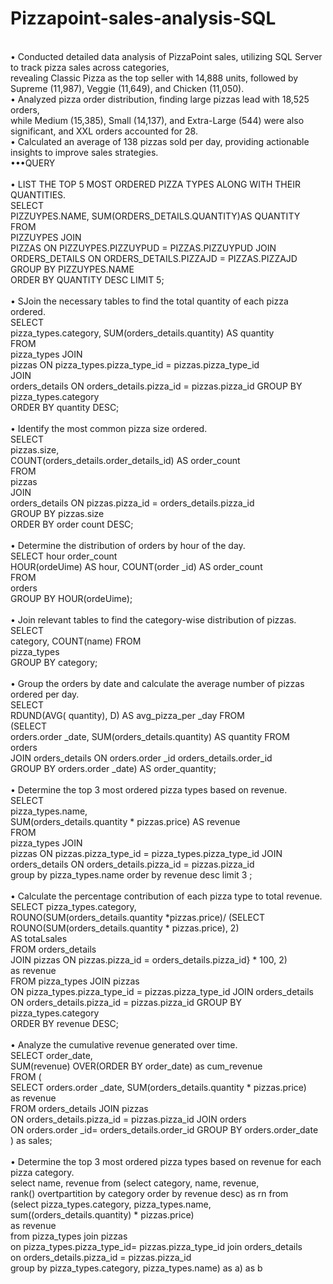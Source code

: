 # Pizzapoint-sales-analysis-SQL
<br>
•	Conducted detailed data analysis of PizzaPoint sales, utilizing SQL Server to track pizza sales across categories, 
<br>
revealing Classic Pizza as the top seller with 14,888 units, followed by Supreme (11,987), Veggie (11,649), and Chicken (11,050).
<br>
•	Analyzed pizza order distribution, finding large pizzas lead with 18,525 orders,
<br>
while Medium (15,385), Small (14,137), and Extra-Large (544) were also significant, and XXL orders accounted for 28.
<br>
•	Calculated an average of 138 pizzas sold per day, providing actionable insights to improve sales strategies.
<br>
•••QUERY
<br>
<br>
• LIST THE TOP 5 MOST ORDERED PIZZA TYPES ALONG WITH THEIR QUANTITIES.
<br>
SELECT
<br>
PIZZUYPES.NAME, SUM(ORDERS_DETAILS.QUANTITY)AS QUANTITY FROM
<br>
PIZZUYPES JOIN
<br>
PIZZAS ON PIZZUYPES.PIZZUYPUD = PIZZAS.PIZZUYPUD JOIN
<br>
ORDERS_DETAILS ON ORDERS_DETAILS.PIZZAJD = PIZZAS.PIZZAJD GROUP BY PIZZUYPES.NAME
<br>
ORDER BY QUANTITY DESC LIMIT 5;
<br>
<br>
• SJoin the necessary tables to find the total quantity of each pizza ordered.
<br>
SELECT
<br>
pizza_types.category, SUM(orders_details.quantity) AS quantity
<br>
FROM
<br>
pizza_types JOIN
<br>
pizzas ON pizza_types.pizza_type_id = pizzas.pizza_type_id
<br>
JOIN
<br>
orders_details ON orders_details.pizza_id = pizzas.pizza_id GROUP BY pizza_types.category
<br>
ORDER BY quantity DESC;
<BR>
<br>
• Identify the most common pizza size ordered.
<br>
SELECT
<br>
pizzas.size,
<br>
COUNT(orders_details.order_details_id) AS order_count
<br>
FROM
<br>
pizzas
<br>
JOIN
<br>
orders_details ON pizzas.pizza_id = orders_details.pizza_id
<br>
GROUP BY pizzas.size
<br>
ORDER BY order count DESC;
<br>
<br>
 • Determine the distribution of orders by hour of the day.
<br>
SELECT	hour	order_count	
<br>
HOUR(ordeUime) AS hour, COUNT(order _id) AS order_count	
<br>
FROM
<br>
orders	
<br>
GROUP BY HOUR(ordeUime);	
<br>
<br>
• Join relevant tables to find the category-wise distribution of pizzas.
<br>
SELECT
<br>
category, COUNT(name) FROM
<br>
pizza_types
<br>
GROUP BY category;
<br>
<br>
• Group the orders by date and calculate the average number of pizzas ordered per day.
<br>
SELECT
<br>
RDUND(AVG( quantity), D) AS avg_pizza_per _day FROM
<br>
(SELECT
<br>
orders.order _date, SUM(orders_details.quantity) AS quantity FROM
<br>
orders
<br>
JOIN	orders_details	ON	orders.order _id orders_details.order_id
<br>
GROUP BY orders.order _date) AS order_quantity;
<br>
<br>
• Determine the top 3 most ordered pizza types based on revenue.
<br>
SELECT
<br>
pizza_types.name,
<br>
SUM(orders_details.quantity * pizzas.price) AS revenue
<br>
FROM
<br>
pizza_types JOIN
<br>
pizzas ON pizzas.pizza_type_id = pizza_types.pizza_type_id JOIN
<br>
orders_details ON orders_details.pizza_id = pizzas.pizza_id	
<br>
group by pizza_types.name order by revenue desc limit 3 ;
<br>
<br>
• Calculate the percentage contribution of each pizza type to total revenue.
<br>
SELECT pizza_types.category,
<br>
ROUNO(SUM(orders_details.quantity *pizzas.price)/ (SELECT ROUNO(SUM(orders_details.quantity * pizzas.price), 2) 
<br>
AS totaLsales
<br>
FROM orders_details
<br>
JOIN pizzas ON pizzas.pizza_id = orders_details.pizza_id} * 100, 2)
<br>
as revenue
<br>
FROM pizza_types JOIN pizzas
<br>
ON pizza_types.pizza_type_id = pizzas.pizza_type_id JOIN orders_details
<br>
ON orders_details.pizza_id = pizzas.pizza_id GROUP BY pizza_types.category
<br>
ORDER BY revenue DESC;
<br>
<br>
• Analyze the cumulative revenue generated over time.	
<br>
SELECT order_date,
<br>
SUM(revenue) OVER(ORDER BY order_date) as cum_revenue
<br>
FROM (
<br>
SELECT orders.order _date, SUM(orders_details.quantity * pizzas.price)
<br>
as revenue
<br>
FROM orders_details JOIN pizzas
<br>
ON orders_details.pizza_id = pizzas.pizza_id JOIN orders
<br>
ON orders.order _id= orders_details.order_id GROUP BY orders.order_date
<br>
) as sales;
<br>
<br>
• Determine the top 3 most ordered pizza types based on revenue for each pizza category.
<br>
select name, revenue from (select category, name, revenue,
<br>
rank() overtpartition by category order by revenue desc) as rn from
<br>
(select pizza_types.category, pizza_types.name, sum((orders_details.quantity) * pizzas.price)
<br>
as revenue
<br>
from pizza_types join pizzas
<br>
on pizza_types.pizza_type_id= pizzas.pizza_type_id join orders_details
<br>
on orders_details.pizza_id = pizzas.pizza_id
<br>
group by pizza_types.category, pizza_types.name) as a) as b
